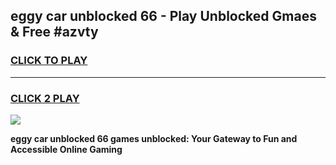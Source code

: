 
## eggy car unblocked 66 - Play Unblocked Gmaes & Free #azvty
<h3>
<a href="https://news.freeplayer.one?title=eggy_car_unblocked_66&ref=03M">CLICK TO PLAY</a></h3>
<hr>

<h3>
<a href="https://news.freeplayer.one?title=eggy_car_unblocked_66&ref=03M">CLICK 2 PLAY</a>
  
</h3>

<a href="https://news.freeplayer.one?title=eggy_car_unblocked_66&ref=03M"><img src="https://clearcache.store/games.png"></a>


**eggy car unblocked 66 games unblocked: Your Gateway to Fun and Accessible Online Gaming**
